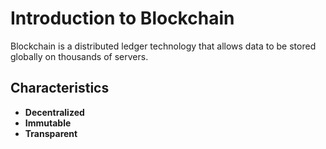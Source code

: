 # Introduction to Blockchain

Blockchain is a distributed ledger technology that allows data to be stored globally on thousands of servers.

## Characteristics
- **Decentralized**
- **Immutable**
- **Transparent**
